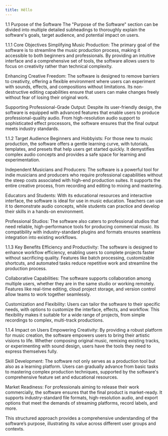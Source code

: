 ```yaml
---
title: Hêllo
---
```


1.1 Purpose of the Software
The "Purpose of the Software" section can be divided into multiple detailed subheadings to thoroughly explain the software's goals, target audience, and potential impact on users.

1.1.1 Core Objectives
Simplifying Music Production:
The primary goal of the software is to streamline the music production process, making it accessible to both beginners and professionals. By providing an intuitive interface and a comprehensive set of tools, the software allows users to focus on creativity rather than technical complexity.

Enhancing Creative Freedom:
The software is designed to remove barriers to creativity, offering a flexible environment where users can experiment with sounds, effects, and compositions without limitations. Its non-destructive editing capabilities ensure that users can make changes freely without fear of losing their original work.

Supporting Professional-Grade Output:
Despite its user-friendly design, the software is equipped with advanced features that enable users to produce professional-quality audio. From high-resolution audio support to sophisticated effect processors, the software ensures that the final output meets industry standards.

1.1.2 Target Audience
Beginners and Hobbyists:
For those new to music production, the software offers a gentle learning curve, with tutorials, templates, and presets that help users get started quickly. It demystifies complex audio concepts and provides a safe space for learning and experimentation.

Independent Musicians and Producers:
The software is a powerful tool for indie musicians and producers who require professional capabilities without the steep costs associated with high-end production suites. It supports the entire creative process, from recording and editing to mixing and mastering.

Educators and Students:
With its educational resources and interactive interface, the software is ideal for use in music education. Teachers can use it to demonstrate audio concepts, while students can practice and develop their skills in a hands-on environment.

Professional Studios:
The software also caters to professional studios that need reliable, high-performance tools for producing commercial music. Its compatibility with industry-standard plugins and formats ensures seamless integration into existing workflows.

1.1.3 Key Benefits
Efficiency and Productivity:
The software is designed to enhance workflow efficiency, enabling users to complete projects faster without sacrificing quality. Features like batch processing, customizable shortcuts, and automated tasks reduce repetitive work and streamline the production process.

Collaborative Capabilities:
The software supports collaboration among multiple users, whether they are in the same studio or working remotely. Features like real-time editing, cloud project storage, and version control allow teams to work together seamlessly.

Customization and Flexibility:
Users can tailor the software to their specific needs, with options to customize the interface, effects, and workflow. This flexibility makes it suitable for a wide range of projects, from simple recordings to complex, multi-track productions.

1.1.4 Impact on Users
Empowering Creativity:
By providing a robust platform for music creation, the software empowers users to bring their artistic visions to life. Whether composing original music, remixing existing tracks, or experimenting with sound design, users have the tools they need to express themselves fully.

Skill Development:
The software not only serves as a production tool but also as a learning platform. Users can gradually advance from basic tasks to mastering complex production techniques, supported by the software's comprehensive feature set and educational resources.

Market Readiness:
For professionals aiming to release their work commercially, the software ensures that the final product is market-ready. It supports industry-standard file formats, high-resolution audio, and export options that meet the demands of streaming platforms, record labels, and more.

This structured approach provides a comprehensive understanding of the software’s purpose, illustrating its value across different user groups and contexts.

